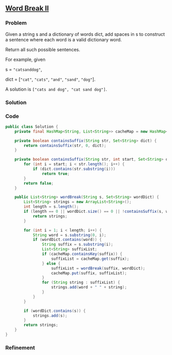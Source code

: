 ## [Word Break II](https://leetcode.com/problems/word-break-ii/)

### Problem

Given a string s and a dictionary of words dict, add spaces in s to construct a sentence where each word is a valid dictionary word.

Return all such possible sentences.

For example, given

s = `"catsanddog"`,

dict = [`"cat"`, `"cats"`, `"and"`, `"sand"`, `"dog"`].

A solution is `["cats and dog", "cat sand dog"]`.

### Solution


### Code

``` Java
public class Solution {
	private final HashMap<String, List<String>> cacheMap = new HashMap<String, List<String>>();

	private boolean containsSuffix(String str, Set<String> dict) {
		return containsSuffix(str, 0, dict);
	}

	private boolean containsSuffix(String str, int start, Set<String> dict) {
		for (int i = start; i < str.length(); i++) {
			if (dict.contains(str.substring(i)))
				return true;
		}
		return false;
	}

	public List<String> wordBreak(String s, Set<String> wordDict) {
		List<String> strings = new ArrayList<String>();
		int length = s.length();
		if (length == 0 || wordDict.size() == 0 || !containsSuffix(s, wordDict)) {
			return strings;
		}

		for (int i = 1; i < length; i++) {
			String word = s.substring(0, i);
			if (wordDict.contains(word)) {
				String suffix = s.substring(i);
				List<String> suffixList;
				if (cacheMap.containsKey(suffix)) {
					suffixList = cacheMap.get(suffix);
				} else {
					suffixList = wordBreak(suffix, wordDict);
					cacheMap.put(suffix, suffixList);
				}
				for (String string : suffixList) {
					strings.add(word + " " + string);
				}
			}
		}

		if (wordDict.contains(s)) {
			strings.add(s);
		}
		return strings;
	}
}
```

### Refinement
